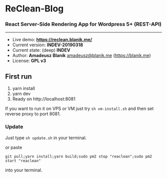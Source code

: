 # ReClean-Blog
### React Server-Side Rendering App for Wordpress 5+ (REST-API)
---

* Live demo: **https://reclean.blanik.me/**
* Current version: **INDEV-20190318**
* Current state: (deep) **INDEV**
* Author: **Amadeusz Blanik** <amadeusz@blanik.me> (https://blanik.me)
* License: **GPL v3**

## First run

1. yarn install
2. yarn dev
3. Ready on http://localhost:8081

If you want to run it on VPS or VM just try `sh vm-install.sh` and then set reverse proxy to port 8081.

### Update
Just type `sh update.sh` in your terminal.

or paste
```
git pull;yarn install;yarn build;sudo pm2 stop "reaclean";sudo pm2 start "reaclean"
```
into your terminal.